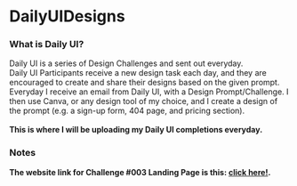 # DailyUIDesigns
### What is Daily UI?
Daily UI is a series of Design Challenges and sent out everyday.
<br>Daily UI Participants receive a new design task each day, and they are encouraged to create and share their designs based on the given prompt.
<br>Everyday I receive an email from Daily UI, with a Design Prompt/Challenge. I then use Canva, or any design tool of my choice, and I create a design of the prompt (e.g. a sign-up form, 404 page, and pricing section).
<br>
<br>
<strong>This is where I will be uploading my Daily UI completions everyday.<strong>
<br>
### Notes
The website link for Challenge #003 Landing Page is this: [click here!](https://redesigncbms.my.canva.site/).

